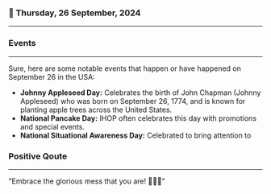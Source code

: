 ### 📅 Thursday, 26 September, 2024
------
### Events
------
Sure, here are some notable events that happen or have happened on September 26 in the USA:

- **Johnny Appleseed Day:** Celebrates the birth of John Chapman (Johnny Appleseed) who was born on September 26, 1774, and is known for planting apple trees across the United States.
- **National Pancake Day:** IHOP often celebrates this day with promotions and special events.
- **National Situational Awareness Day:** Celebrated to bring attention to
### Positive Qoute
------
"Embrace the glorious mess that you are! 🌟💖✨"

